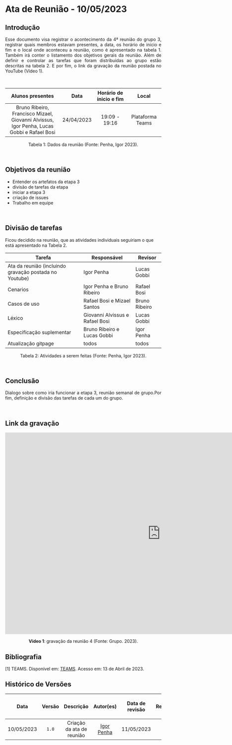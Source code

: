 # Ata de Reunião - 10/05/2023

## Introdução

<p align="justify">
Esse documento visa registrar o acontecimento da 4ª reunião do grupo 3, registrar quais membros estavam presentes, a data, os horário de inicio e fim e o local onde aconteceu a reunião, como é apresentado na tabela 1. Também irá conter o listamento dos objetivos gerais da reunião. Além de definir e controlar as tarefas que foram distribuidas ao grupo estão descritas na tabela 2. E por fim, o link da gravação da reunião postada no YouTube (Vídeo 1).
</p>

<br />

|                                          Alunos presentes                                    |    Data    | Horário de inicio e fim |      Local       |
| :------------------------------------------------------------------------------------------: | :--------: | :---------------------: | :--------------: |
| Bruno Ribeiro, Francisco Mizael, Giovanni Alvissus, </br>Igor Penha, Lucas Gobbi e Rafael Bosi | 24/04/2023 |      19:09 - 19:16      | Plataforma Teams |

<div style="text-align: center">
<p> Tabela 1: Dados da reunião (Fonte: Penha, Igor 2023). </p>
</div>

<br />

## Objetivos da reunião

- Entender os artefatos da etapa 3
- divisão de tarefas da etapa
- iniciar a etapa 3
- criação de issues
- Trabalho em equipe


<br />

## Divisão de tarefas

Ficou decidido na reunião, que as atividades individuais seguiriam o que está apresentado na Tabela 2.

| Tarefa | Responsável | Revisor |
| ------ | ----------- | ------- |
| Ata da reunião (incluindo gravação postada no Youtube) | Igor Penha | Lucas Gobbi |
| Cenarios | Igor Penha e Bruno Ribeiro| Rafael Bosi |
| Casos de uso | Rafael Bosi e Mizael Santos | Bruno Ribeiro |
| Léxico | Giovanni Alvissus e Rafael Bosi | Lucas Gobbi |
| Especificação suplementar | Bruno Ribeiro e Lucas Gobbi | Igor Penha |
| Atualização gitpage | todos | todos

<div style="text-align: center">
<p> Tabela 2: Atividades a serem feitas (Fonte: Penha, Igor 2023). </p>
</div>

<br />

## Conclusão

<p align="justify">
Dialogo sobre como iria funcionar a etapa 3, reunião semanal de grupo.Por fim, definição e divisão das tarefas de cada um do grupo.
</p>

<br />

## Link da gravação

<iframe width="1000vw" height="650vh" src="https://www.youtube.com/embed/A2rhwnFatvg" title="Reunião 5" frameborder="0" allow="accelerometer; autoplay; clipboard-write; encrypted-media; gyroscope; picture-in-picture" allowfullscreen=""></iframe>
<div align="center">
<p> <b>Vídeo 1</b>: gravação da reunião 4 (Fonte: Grupo. 2023).</p>
</div>


## Bibliografia
[1] TEAMS. Disponível em: [TEAMS](https://teams.microsoft.com/). Acesso em: 13 de Abril de 2023.

## Histórico de Versões

| <p align="center">Data</p> | <p align="center">Versão</p> | <p align="center">Descrição</p> | <p align="center">Autor(es)</p> | <p align="center">Data de revisão</p> | <p align="center">Revisor(es)</p> |
| :--:       | :----: | :-------: | :---: | :-------------: | :-----: |
| 10/05/2023 | `1.0`  | Criação da ata de reunião | [Igor Penha](https://github.com/igorpenhaa)  | 11/05/2023 | [Lucas Gobbi](https://github.com/lucasbergholz) |

</div>
